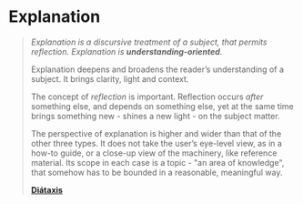 # Explanation

> _Explanation is a discursive treatment of a subject, that permits reflection. Explanation is **understanding-oriented**._
>
> Explanation deepens and broadens the reader’s understanding of a subject. It brings clarity, light and context.
>
> The concept of _reflection_ is important. Reflection occurs _after_ something else, and depends on something else, yet at the same time brings something new - shines a new light - on the subject matter.
>
> The perspective of explanation is higher and wider than that of the other three types. It does not take the user’s eye-level view, as in a how-to guide, or a close-up view of the machinery, like reference material. Its scope in each case is a topic - "an area of knowledge", that somehow has to be bounded in a reasonable, meaningful way.
>
> [**Diátaxis**](https://diataxis.fr/explanation/)
